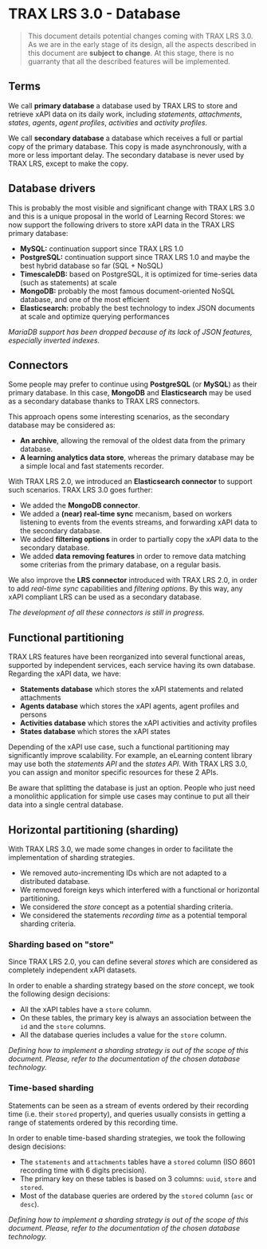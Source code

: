 # TRAX LRS 3.0 - Database

> This document details potential changes coming with TRAX LRS 3.0. As we are in the early stage of its design, all the aspects described in this document are **subject to change**. At this stage, there is no guarranty that all the described features will be implemented.


## Terms

We call **primary database** a database used by TRAX LRS to store and retrieve xAPI data on its daily work,
including *statements*, *attachments*, *states*, *agents*, *agent profiles*, *activities* and *activity profiles*.

We call **secondary database** a database which receives a full or partial copy of the primary database.
This copy is made asynchronously, with a more or less important delay.
The secondary database is never used by TRAX LRS, except to make the copy.


## Database drivers

This is probably the most visible and significant change with TRAX LRS 3.0
and this is a unique proposal in the world of Learning Record Stores:
we now support the following drivers to store xAPI data in the TRAX LRS primary database:

- **MySQL:** continuation support since TRAX LRS 1.0
- **PostgreSQL:** continuation support since TRAX LRS 1.0 and maybe the best hybrid database so far (SQL + NoSQL)
- **TimescaleDB:** based on PostgreSQL, it is optimized for time-series data (such as statements) at scale
- **MongoDB:** probably the most famous document-oriented NoSQL database, and one of the most efficient
- **Elasticsearch:** probably the best technology to index JSON documents at scale and optimize querying performances 

*MariaDB support has been dropped because of its lack of JSON features, especially inverted indexes.*


## Connectors

Some people may prefer to continue using **PostgreSQL** (or **MySQL**) as their primary database.
In this case, **MongoDB** and **Elasticsearch** may be used as a secondary database thanks to TRAX LRS connectors.

This approach opens some interesting scenarios, as the secondary database may be considered as:

- **An archive**, allowing the removal of the oldest data from the primary database.
- **A learning analytics data store**, whereas the primary database may be a simple local and fast statements recorder.

With TRAX LRS 2.0, we introduced an **Elasticsearch connector** to support such scenarios. TRAX LRS 3.0 goes further:

- We added the **MongoDB connector**.
- We added a **(near) real-time sync** mecanism, based on workers listening to events from the events streams, and forwarding xAPI data to the secondary database.
- We added **filtering options** in order to partially copy the xAPI data to the secondary database.
- We added **data removing features** in order to remove data matching some criterias from the primary database, on a regular basis.

We also improve the **LRS connector** introduced with TRAX LRS 2.0, in order to add *real-time sync* capabilities and *filtering options*.
By this way, any xAPI compliant LRS can be used as a secondary database. 

*The development of all these connectors is still in progress.*


## Functional partitioning

TRAX LRS features have been reorganized into several functional areas, supported by independent services,
each service having its own database. Regarding the xAPI data, we have:

- **Statements database** which stores the xAPI statements and related attachments
- **Agents database** which stores the xAPI agents, agent profiles and persons
- **Activities database** which stores the xAPI activities and activity profiles
- **States database** which stores the xAPI states

Depending of the xAPI use case, such a functional partitioning may significantly improve scalability.
For example, an eLearning content library may use both the *statements API* and the *states API*.
With TRAX LRS 3.0, you can assign and monitor specific resources for these 2 APIs.

Be aware that splitting the database is just an option.
People who just need a monolithic application for simple use cases
may continue to put all their data into a single central database.


## Horizontal partitioning (sharding)

With TRAX LRS 3.0, we made some changes in order to facilitate the implementation of sharding strategies.

- We removed auto-incrementing IDs which are not adapted to a distributed database.
- We removed foreign keys which interfered with a functional or horizontal partitioning.
- We considered the *store* concept as a potential sharding criteria.
- We considered the statements *recording time* as a potential temporal sharding criteria.

### Sharding based on "store"

Since TRAX LRS 2.0, you can define several *stores* which are considered as completely independent xAPI datasets.

In order to enable a sharding strategy based on the *store* concept, we took the following design decisions:

- All the xAPI tables have a `store` column.
- On these tables, the primary key is always an association between the `id` and the `store` columns.
- All the database queries includes a value for the `store` column.

*Defining how to implement a sharding strategy is out of the scope of this document. Please, refer to the documentation of the chosen database technology.*

### Time-based sharding

Statements can be seen as a stream of events ordered by their recording time (i.e. their `stored` property),
and queries usually consists in getting a range of statements ordered by this recording time.

In order to enable time-based sharding strategies, we took the following design decisions:

- The `statements` and `attachments` tables have a `stored` column (ISO 8601 recording time with 6 digits precision).
- The primary key on these tables is based on 3 columns: `uuid`, `store` and `stored`.
- Most of the database queries are ordered by the `stored` column (`asc` or `desc`).

*Defining how to implement a sharding strategy is out of the scope of this document. Please, refer to the documentation of the chosen database technology.*
